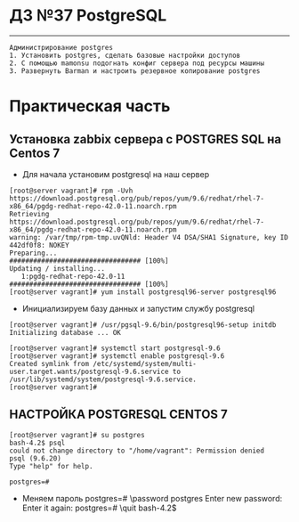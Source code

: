 # ДЗ №37 PostgreSQL
--------------------------------------------------------------------------------------------
```
Администрирование postgres
1. Установить postgres, сделать базовые настройки доступов
2. С помощью mamonsu подогнать конфиг сервера под ресурсы машины
3. Развернуть Barman и настроить резервное копирование postgres
```
# Практическая часть
## Установка zabbix сервера с POSTGRES SQL на Centos 7
- Для начала установим postgresql на наш сервер
```
[root@server vagrant]# rpm -Uvh https://download.postgresql.org/pub/repos/yum/9.6/redhat/rhel-7-x86_64/pgdg-redhat-repo-42.0-11.noarch.rpm
Retrieving https://download.postgresql.org/pub/repos/yum/9.6/redhat/rhel-7-x86_64/pgdg-redhat-repo-42.0-11.noarch.rpm
warning: /var/tmp/rpm-tmp.uvQNld: Header V4 DSA/SHA1 Signature, key ID 442df0f8: NOKEY
Preparing...                          ################################# [100%]
Updating / installing...
   1:pgdg-redhat-repo-42.0-11         ################################# [100%]
[root@server vagrant]# yum install postgresql96-server postgresql96
```
- Инициализируем базу данных и запустим службу postgresql
```
[root@server vagrant]# /usr/pgsql-9.6/bin/postgresql96-setup initdb
Initializing database ... OK

[root@server vagrant]# systemctl start postgresql-9.6
[root@server vagrant]# systemctl enable postgresql-9.6
Created symlink from /etc/systemd/system/multi-user.target.wants/postgresql-9.6.service to /usr/lib/systemd/system/postgresql-9.6.service.
[root@server vagrant]# 
```
## НАСТРОЙКА POSTGRESQL CENTOS 7
```
[root@server vagrant]# su postgres
bash-4.2$ psql
could not change directory to "/home/vagrant": Permission denied
psql (9.6.20)
Type "help" for help.

postgres=# 
```
- Меняем пароль
postgres=# \password postgres
Enter new password: 
Enter it again: 
postgres=# \quit
bash-4.2$ 
```
